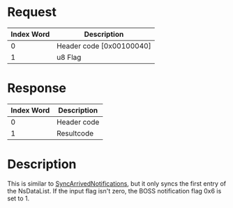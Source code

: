 # Request

| Index Word | Description                |
|------------|----------------------------|
| 0          | Header code \[0x00100040\] |
| 1          | u8 Flag                    |

# Response

| Index Word | Description |
|------------|-------------|
| 0          | Header code |
| 1          | Resultcode  |

# Description

This is similar to
[SyncArrivedNotifications](NEWSS:SyncArrivedNotifications "wikilink"),
but it only syncs the first entry of the NsDataList. If the input flag
isn't zero, the BOSS notification flag 0x6 is set to 1.